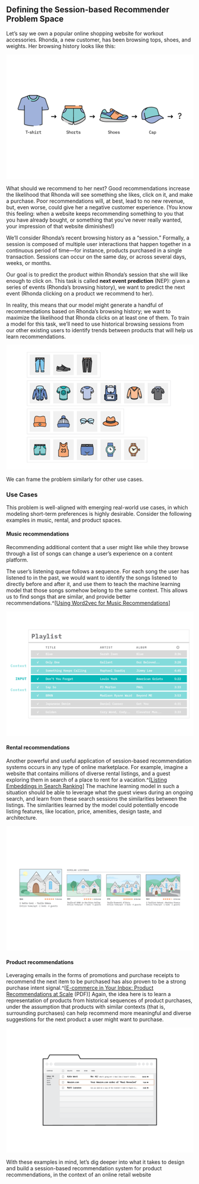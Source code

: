 ## Defining the Session-based Recommender Problem Space 

Let’s say we own a popular online shopping website for workout accessories. Rhonda, a new customer, has been browsing tops, shoes, and weights. Her browsing history looks like this:

![Figure 4:  Rhonda’s browsing history](figures/FF19_Artboard_4.png)

What should we recommend to her next? Good recommendations increase the likelihood that Rhonda will see something she likes, click on it, and make a purchase. Poor recommendations will, at best, lead to no new revenue, but, even worse, could give her a negative customer experience. (You know this feeling: when a website keeps recommending something to you that you have already bought, or something that you’ve never really wanted, your impression of that website diminishes!) 

We’ll consider Rhonda’s recent browsing history as a “session.” Formally, a session is composed of multiple user interactions that happen together in a continuous period of time—for instance, products purchased in a single transaction. Sessions can occur on the same day, or across several days, weeks, or months. 

Our goal is to predict the product within Rhonda’s session that she will like enough to click on. This task is called **next event prediction** (NEP): given a series of events (Rhonda’s browsing history), we want to predict the next event (Rhonda clicking on a product we recommend to her). 

In reality, this means that our model might generate a handful of recommendations based on Rhonda’s browsing history; we want to maximize the likelihood that Rhonda clicks on at least one of them. To train a model for this task, we’ll need to use historical browsing sessions from our other existing users to identify trends between products that will help us learn recommendations. 

![Figure 5: Historical browsing sessions of various lengths](figures/FF19_Artboard_5.png)

We can frame the problem similarly for other use cases.

### Use Cases

This problem is well-aligned with emerging real-world use cases, in which modeling short-term preferences is highly desirable. Consider the following examples in music, rental, and product spaces.

#### Music recommendations
Recommending additional content that a user might like while they browse through a list of songs can change a user’s experience on a content platform.

The user’s listening queue follows a sequence. For each song the user has listened to in the past, we would want to identify the songs listened to directly before and after it, and use them to teach the machine learning model that those songs somehow belong to the same context. This allows us to find songs that are similar, and provide better recommendations.^[[Using Word2vec for Music Recommendations](https://towardsdatascience.com/using-word2vec-for-music-recommendations-bb9649ac2484)]

![Figure 6: Playlist](figures/FF19_Artboard_6.png)

#### Rental recommendations
Another powerful and useful application of session-based recommendation systems occurs in any type of online marketplace. For example, imagine a website that contains millions of diverse rental listings, and a guest exploring them in search of a place to rent for a vacation.^[[Listing Embeddings in Search Ranking](https://medium.com/airbnb-engineering/listing-embeddings-for-similar-listing-recommendations-and-real-time-personalization-in-search-601172f7603e)] The machine learning model in such a situation should be able to leverage what the guest views during an ongoing search, and learn from these search sessions the similarities between the listings. The similarities learned by the model could potentially encode listing features, like location, price, amenities, design taste, and architecture.

![Figure 7: Rental listings](figures/FF19_Artboard_7.png)

#### Product recommendations
Leveraging emails in the forms of promotions and purchase receipts to recommend the next item to be purchased has also proven to be a strong purchase intent signal.^[[E-commerce in Your Inbox:
Product Recommendations at Scale](https://arxiv.org/pdf/1606.07154.pdf) (PDF)] Again, the idea here is to learn a representation of products from historical sequences of product purchases, under the assumption that products with similar contexts (that is, surrounding purchases) can help recommend more meaningful and diverse suggestions for the next product a user might want to purchase.

![Figure 8: Email purchase receipts](figures/FF19_Artboard_8.png)

With these examples in mind, let’s dig deeper into what it takes to design and build a session-based recommendation system for product recommendations, in the context of an online retail website
